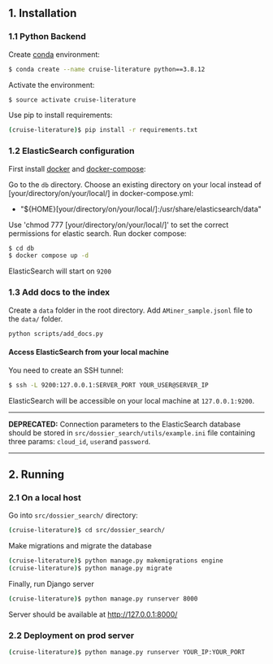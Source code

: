 ## 1. Installation

### 1.1 Python Backend

Create [conda](https://docs.conda.io/en/latest/miniconda.html) environment:

```bash
$ conda create --name cruise-literature python==3.8.12
```

Activate the environment:

```bash
$ source activate cruise-literature
```

Use pip to install requirements:

```bash
(cruise-literature)$ pip install -r requirements.txt
```

### 1.2 ElasticSearch configuration

First install [docker](https://www.digitalocean.com/community/tutorials/how-to-install-and-use-docker-on-ubuntu-20-04) and [docker-compose](https://www.digitalocean.com/community/tutorials/how-to-install-and-use-docker-compose-on-ubuntu-20-04#step-1-installing-docker-compose):

Go to the `db` directory. Choose an existing directory on your local instead of [your/directory/on/your/local/] in docker-compose.yml:

- "${HOME}[your/directory/on/your/local/]:/usr/share/elasticsearch/data"

Use 'chmod 777 [your/directory/on/your/local/]' to set the correct permissions for elastic search.
Run docker compose:


```bash
$ cd db
$ docker compose up -d
```

ElasticSearch will start on `9200`

### 1.3 Add docs to the index

Create a `data` folder in the root directory. Add `AMiner_sample.jsonl` file to the `data/` folder.

```bash
python scripts/add_docs.py
```


#### Access ElasticSearch from your local machine

You need to create an SSH tunnel:

```bash
$ ssh -L 9200:127.0.0.1:SERVER_PORT YOUR_USER@SERVER_IP
```

ElasticSearch will be accessible on your local machine at `127.0.0.1:9200`.

_____
__DEPRECATED:__ Connection parameters to the ElasticSearch database should be stored in `src/dossier_search/utils/example.ini` file containing three params: `cloud_id`, `user`and `password`.
_____


## 2. Running

### 2.1 On a local host

Go into `src/dossier_search/` directory: 

```bash
(cruise-literature)$ cd src/dossier_search/
```

Make migrations and migrate the database

```bash
(cruise-literature)$ python manage.py makemigrations engine
(cruise-literature)$ python manage.py migrate
```

Finally, run Django server

```bash
(cruise-literature)$ python manage.py runserver 8000
```

Server should be available at http://127.0.0.1:8000/


### 2.2 Deployment on prod server

```bash
(cruise-literature)$ python manage.py runserver YOUR_IP:YOUR_PORT
```

